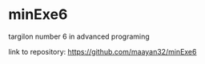 # minExe6
targilon number 6 in advanced programing

link to repository: https://github.com/maayan32/minExe6
